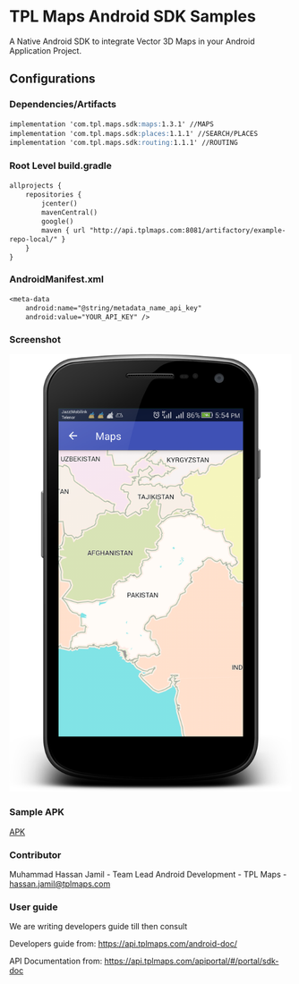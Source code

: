 # TPL Maps Android SDK Samples

A Native Android SDK to integrate Vector 3D Maps in your Android Application Project.


## Configurations
### Dependencies/Artifacts
```markdown
implementation 'com.tpl.maps.sdk:maps:1.3.1' //MAPS
implementation 'com.tpl.maps.sdk:places:1.1.1' //SEARCH/PLACES
implementation 'com.tpl.maps.sdk:routing:1.1.1' //ROUTING
```
### Root Level build.gradle
```
allprojects {
    repositories {
        jcenter()
        mavenCentral()
        google()
        maven { url "http://api.tplmaps.com:8081/artifactory/example-repo-local/" }
    }
}
```
### AndroidManifest.xml
```
<meta-data
    android:name="@string/metadata_name_api_key"
    android:value="YOUR_API_KEY" />
```
### Screenshot
![Maps](/Screenshots/Maps.png?raw=true "Preview Maps")

### Sample APK
[APK](/APK/samples-debug.apk)
### Contributor
Muhammad Hassan Jamil - Team Lead Android Development - TPL Maps - hassan.jamil@tplmaps.com
### User guide
We are writing developers guide till then consult

Developers guide from: https://api.tplmaps.com/android-doc/

API Documentation from: https://api.tplmaps.com/apiportal/#/portal/sdk-doc 

